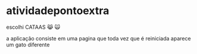 # atividadepontoextra

escolhi CATAAS 😹 🙀

a aplicação consiste em uma pagina que toda vez que é reiniciada aparece um gato diferente